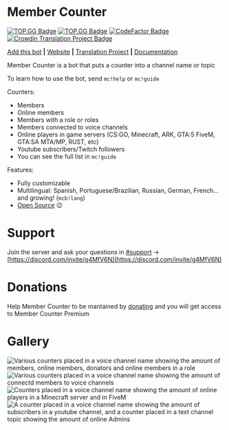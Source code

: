# Member Counter

[![TOP.GG Badge](https://discordbots.org/api/widget/servers/478567255198662656.svg)](https://discordbots.org/bot/478567255198662656)
[![TOP.GG Badge](https://discord.com/api/guilds/614777317733957632/widget.png?style=shield)](https://discord.gg/g4MfV6N)
[![CodeFactor Badge](https://www.codefactor.io/repository/github/eduardozgz/member-counter-bot/badge)](https://www.codefactor.io/repository/github/eduardozgz/member-counter-bot)
[![Crowdin Translation Project Badge](https://badges.crowdin.net/member-counter-bot/localized.svg)](https://crowdin.com/project/member-counter-bot)

[Add this bot](https://discord.com/api/oauth2/authorize?client_id=478567255198662656&permissions=269798487&scope=bot) **|** [Website](https://member-counter.eduardozgz.com/) **|** [Translation Project](https://crowdin.com/project/member-counter-bot) **|** [Documentation](https://eduardozgz.gitbook.io/member-counter/)

Member Counter is a bot that puts a counter into a channel name or topic

To learn how to use the bot, send `mc!help` or `mc!guide`

Counters:

- Members
- Online members
- Members with a role or roles
- Members connected to voice channels
- Online players in game servers (CS:GO, Minecraft, ARK, GTA:5 FiveM, GTA:SA MTA/MP, RUST, etc)
- Youtube subscribers/Twitch followers
- You can see the full list in `mc!guide`

Features:

- Fully customizable
- Multilingual: Spanish, Portuguese/Brazilian, Russian, German, French... and growing! (`mcb!lang`)
- [Open Source](https://github.com/eduardozgz/member-counter-bot) 😉

# Support

Join the server and ask your questions in [#support](https://discord.com/channels/614777317733957632/614777465683968038) -> [https://discord.com/invite/g4MfV6N](https://discord.com/invite/g4MfV6N)

# Donations

Help Member Counter to be mantained by [donating](https://member-counter.eduardozgz.com/donate) and you will get access to Member Counter Premium

# Gallery

![Various counters placed in a voice channel name showing the amount of members, online members, donators and online members in a role](https://i.imgur.com/d0kN63N.png)
![Various counters placed in a voice channel name showing the amount of connectd members to voice channels](https://i.imgur.com/AJ168AK.png)
![Counters placed in a voice channel name showing the amount of online players in a Minecraft server and in FiveM](https://i.imgur.com/gKUR8Ke.png)
![A counter placed in a voice channel name showing the amount of subscribers in a youtube channel, and a counter placed in a text channel topic showing the amount of online Admins](https://i.imgur.com/OYDMEMQ.png)
